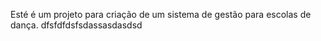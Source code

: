 Esté é um projeto para criação de um sistema de gestão para escolas de dança. dfsfdfdsfsdassasdasdsd